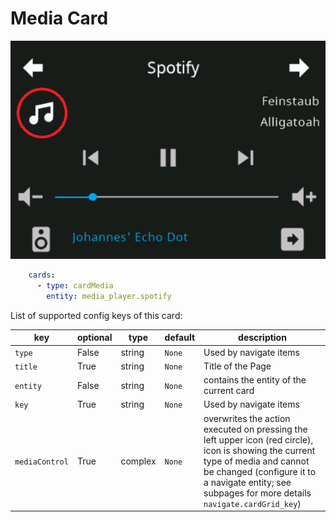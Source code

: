 # Media Card

![card-media](img/card-media.png)

```yaml
    cards:
      - type: cardMedia
        entity: media_player.spotify
```

List of supported config keys of this card:

key | optional | type | default | description
-- | -- | -- | -- | --
`type` | False | string | `None` | Used by navigate items
`title` | True | string | `None` | Title of the Page 
`entity` | False | string | `None` | contains the entity of the current card
`key` | True | string | `None` | Used by navigate items
`mediaControl` | True | complex | `None` | overwrites the action executed on pressing the left upper icon (red circle), icon is showing the current type of media and cannot be changed (configure it to a navigate entity; see subpages for more details `navigate.cardGrid_key`)
